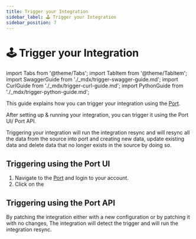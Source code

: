 ```yaml
---
title: Trigger your Integration
sidebar_label: 🕹️ Trigger your Integration
sidebar_position: 7
---
```


# 🕹️ Trigger your Integration

import Tabs from '@theme/Tabs';
import TabItem from '@theme/TabItem';
import SwaggerGuide from './\_mdx/trigger-swagger-guide.md';
import CurlGuide from './\_mdx/trigger-curl-guide.md';
import PythonGuide from './\_mdx/trigger-python-guide.md';

This guide explains how you can trigger your integration using the [Port](https://app.getport.io).

After setting up & running your integration, you can trigger it using the Port UI/ Port API.

Triggering your integration will run the integration resync and will resync all the data from the source into port and
creating new data, update existing data and delete data that no longer exists in the source by doing so.

## Triggering using the Port UI

1. Navigate to the [Port](https://app.getport.io) and login to your account.
2. Click on the

## Triggering using the Port API

By patching the integration either with a new configuration or by patching it with no changes, The integration will
detect the trigger and will run the integration resync.

<Tabs>
    <TabItem value="swagger" label="swagger" default>
        <SwaggerGuide/>
    </TabItem>
    <TabItem value="curl" label="curl">
        <CurlGuide/>
    </TabItem>
    <TabItem value="python" label="python">
        <PythonGuide/>
    </TabItem>
</Tabs>
